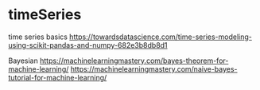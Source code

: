 # timeSeries

time series basics
https://towardsdatascience.com/time-series-modeling-using-scikit-pandas-and-numpy-682e3b8db8d1

Bayesian
https://machinelearningmastery.com/bayes-theorem-for-machine-learning/
https://machinelearningmastery.com/naive-bayes-tutorial-for-machine-learning/